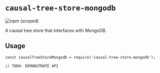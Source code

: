 # `causal-tree-store-mongodb`

![npm (scoped)](https://img.shields.io/npm/v/@casual-simulation/causal-tree-store-mongodb.svg)

A causal tree store that interfaces with MongoDB.

## Usage

```
const causalTreeStoreMongodb = require('causal-tree-store-mongodb');

// TODO: DEMONSTRATE API
```
